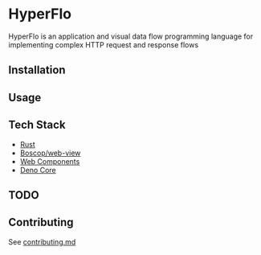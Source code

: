 # HyperFlo

HyperFlo is an application and visual data flow programming language for implementing complex HTTP request and response flows

## Installation

## Usage

## Tech Stack

- [Rust](https://www.rust-lang.org/)
- [Boscop/web-view](https://github.com/Boscop/web-view)
- [Web Components](https://www.webcomponents.org/)
- [Deno Core](https://crates.io/crates/deno_core)

## TODO

## Contributing
See [contributing.md](contributing.md)
